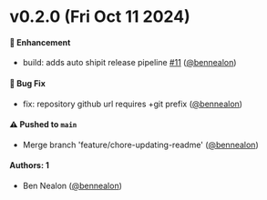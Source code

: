 # v0.2.0 (Fri Oct 11 2024)

#### 🚀 Enhancement

- build: adds auto shipit release pipeline [#11](https://github.com/amplience/image-studio-sdk/pull/11) ([@bennealon](https://github.com/bennealon))

#### 🐛 Bug Fix

- fix: repository github url requires +git prefix ([@bennealon](https://github.com/bennealon))

#### ⚠️ Pushed to `main`

- Merge branch 'feature/chore-updating-readme' ([@bennealon](https://github.com/bennealon))

#### Authors: 1

- Ben Nealon ([@bennealon](https://github.com/bennealon))
